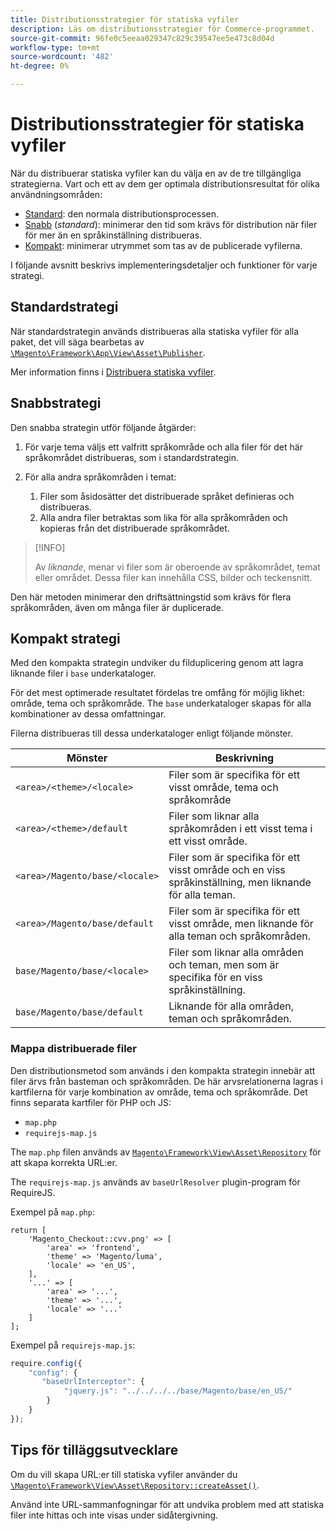 ```yaml
---
title: Distributionsstrategier för statiska vyfiler
description: Läs om distributionsstrategier för Commerce-programmet.
source-git-commit: 96fe0c5eeaa029347c829c39547ee5e473c8d04d
workflow-type: tm+mt
source-wordcount: '482'
ht-degree: 0%

---
```



# Distributionsstrategier för statiska vyfiler

När du distribuerar statiska vyfiler kan du välja en av de tre tillgängliga strategierna. Vart och ett av dem ger optimala distributionsresultat för olika användningsområden:

- [Standard](#standard-strategy): den normala distributionsprocessen.
- [Snabb](#quick-strategy) (_standard_): minimerar den tid som krävs för distribution när filer för mer än en språkinställning distribueras.
- [Kompakt](#compact-strategy): minimerar utrymmet som tas av de publicerade vyfilerna.

I följande avsnitt beskrivs implementeringsdetaljer och funktioner för varje strategi.

## Standardstrategi

När standardstrategin används distribueras alla statiska vyfiler för alla paket, det vill säga bearbetas av [`\Magento\Framework\App\View\Asset\Publisher`](https://github.com/magento/magento2/blob/2.4/lib/internal/Magento/Framework/App/View/Asset/Publisher.php).

Mer information finns i [Distribuera statiska vyfiler](../cli/static-view-file-deployment.md).

## Snabbstrategi

Den snabba strategin utför följande åtgärder:

1. För varje tema väljs ett valfritt språkområde och alla filer för det här språkområdet distribueras, som i standardstrategin.
1. För alla andra språkområden i temat:

   1. Filer som åsidosätter det distribuerade språket definieras och distribueras.
   1. Alla andra filer betraktas som lika för alla språkområden och kopieras från det distribuerade språkområdet.

>[!INFO]
>
>Av _liknande_, menar vi filer som är oberoende av språkområdet, temat eller området. Dessa filer kan innehålla CSS, bilder och teckensnitt.

Den här metoden minimerar den driftsättningstid som krävs för flera språkområden, även om många filer är duplicerade.

## Kompakt strategi

Med den kompakta strategin undviker du filduplicering genom att lagra liknande filer i `base` underkataloger.

För det mest optimerade resultatet fördelas tre omfång för möjlig likhet: område, tema och språkområde. The `base` underkataloger skapas för alla kombinationer av dessa omfattningar.

Filerna distribueras till dessa underkataloger enligt följande mönster.

| Mönster | Beskrivning |
| ------- | ----------- |
| `<area>/<theme>/<locale>` | Filer som är specifika för ett visst område, tema och språkområde |
| `<area>/<theme>/default` | Filer som liknar alla språkområden i ett visst tema i ett visst område. |
| `<area>/Magento/base/<locale>` | Filer som är specifika för ett visst område och en viss språkinställning, men liknande för alla teman. |
| `<area>/Magento/base/default` | Filer som är specifika för ett visst område, men liknande för alla teman och språkområden. |
| `base/Magento/base/<locale>` | Filer som liknar alla områden och teman, men som är specifika för en viss språkinställning. |
| `base/Magento/base/default` | Liknande för alla områden, teman och språkområden. |

### Mappa distribuerade filer

Den distributionsmetod som används i den kompakta strategin innebär att filer ärvs från basteman och språkområden. De här arvsrelationerna lagras i kartfilerna för varje kombination av område, tema och språkområde. Det finns separata kartfiler för PHP och JS:

- `map.php`
- `requirejs-map.js`

The `map.php` filen används av [`Magento\Framework\View\Asset\Repository`](https://github.com/magento/magento2/blob/2.4/lib/internal/Magento/Framework/View/Asset/Repository.php) för att skapa korrekta URL:er.

The `requirejs-map.js` används av `baseUrlResolver` plugin-program för RequireJS.

Exempel på `map.php`:

```php?start_inline=1
return [
    'Magento_Checkout::cvv.png' => [
        'area' => 'frontend',
        'theme' => 'Magento/luma',
        'locale' => 'en_US',
    ],
    '...' => [
        'area' => '...',
        'theme' => '...',
        'locale' => '...'
    ]
];
```

Exempel på `requirejs-map.js`:

```js
require.config({
    "config": {
       "baseUrlInterceptor": {
            "jquery.js": "../../../../base/Magento/base/en_US/"
        }
    }
});
```

## Tips för tilläggsutvecklare

Om du vill skapa URL:er till statiska vyfiler använder du [`\Magento\Framework\View\Asset\Repository::createAsset()`](https://github.com/magento/magento2/blob/2.4/lib/internal/Magento/Framework/View/Asset/Repository.php#L211-L244).

Använd inte URL-sammanfogningar för att undvika problem med att statiska filer inte hittas och inte visas under sidåtergivning.
